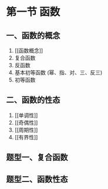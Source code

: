 # 第一节 函数

## 一、函数的概念
1. [[函数概念]]
2. 复合函数
3. 反函数
4. 基本初等函数 (幂、指、对、三、反三)
5. 初等函数

## 二、函数的性态
1. [[单调性]]
2. [[奇偶性]]
3. [[周期性]]
4. [[有界性]]

## 题型一、复合函数

## 题型二、函数性态
